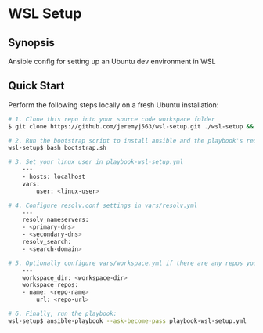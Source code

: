 # WSL Setup

## Synopsis
Ansible config for setting up an Ubuntu dev environment in WSL

## Quick Start
Perform the following steps locally on a fresh Ubuntu installation:
```sh
# 1. Clone this repo into your source code workspace folder
$ git clone https://github.com/jeremyj563/wsl-setup.git ./wsl-setup && cd $_

# 2. Run the bootstrap script to install ansible and the playbook's requirements:
wsl-setup$ bash bootstrap.sh

# 3. Set your linux user in playbook-wsl-setup.yml
    ---
    - hosts: localhost
    vars:
        user: <linux-user>

# 4. Configure resolv.conf settings in vars/resolv.yml
    ---
    resolv_nameservers:
    - <primary-dns>
    - <secondary-dns>
    resolv_search:
    - <search-domain>

# 5. Optionally configure vars/workspace.yml if there are any repos you want to clone
    ---
    workspace_dir: <workspace-dir>
    workspace_repos:
    - name: <repo-name>
        url: <repo-url>

# 6. Finally, run the playbook:
wsl-setup$ ansible-playbook --ask-become-pass playbook-wsl-setup.yml
```